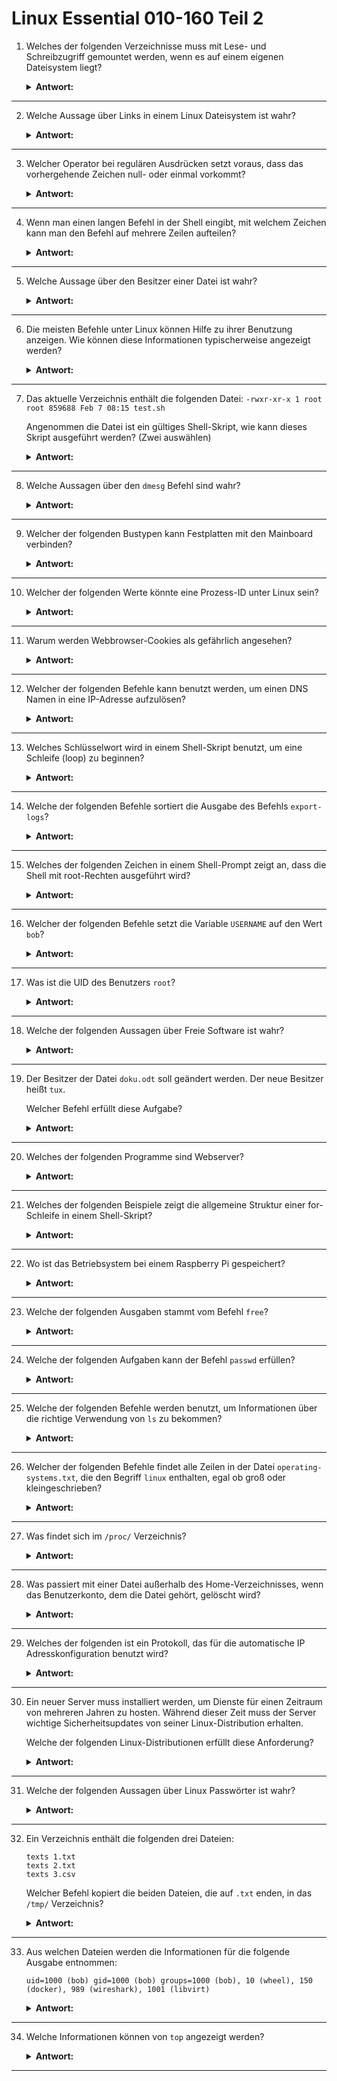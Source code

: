 # Linux Essential 010-160 Teil 2

1. Welches der folgenden Verzeichnisse muss mit Lese- und Schreibzugriff gemountet werden, wenn es auf einem eigenen Dateisystem liegt?

    <details>  
    <summary><b>Antwort:</b></summary>  

    * `/var`

    Das Verzeichnis `/var` enthält variable Daten, die sich während des Betriebs des Systems ändern.
    
    </details>  

---

2. Welche Aussage über Links in einem Linux Dateisystem ist wahr?

    <details>  
    <summary><b>Antwort:</b></summary>  

    * Ein symbolischer Link kann auf eine Datei in einem anderen Dateisystem deuten

    Symbolische Links speichern nur den Pfad zum Ziel und können daher auch auf Dateien oder Verzeichnisse in anderen Dateisystemen zeigen.
    
    </details>  

---

3. Welcher Operator bei regulären Ausdrücken setzt voraus, dass das vorhergehende Zeichen null- oder einmal vorkommt?

    <details>  
    <summary><b>Antwort:</b></summary>  

    * `?`

    Der `?`-Operator sorgt dafür, dass ein Zeichen null oder einmal vorhanden sein kann. 
    
    </details>  

---

4.  Wenn man einen langen Befehl in der Shell eingibt, mit welchem Zeichen kann man den Befehl auf mehrere Zeilen aufteilen?

    <details>  
    <summary><b>Antwort:</b></summary>  

    * `\`

    Der Backslash am Ende der Zeile sorgt dafür, dass die Shell den Befehl als fortlaufend betrachtet und die Eingabe in der nächsten Zeile fortsetzt.
    
    </details>  

---

5. Welche Aussage über den Besitzer einer Datei ist wahr?

    <details>  
    <summary><b>Antwort:</b></summary>  

    * Jede Datei gehört genau einem Benutzer und einer Gruppe

    Jede Datei in einem Linux-Dateisystem hat einen Besitzer (Benutzer) und eine Gruppe. Das ist eine grundlegende Eigenschaft der Dateisystemberechtigungen.
    
    </details>  

---

6. Die meisten Befehle unter Linux können Hilfe zu ihrer Benutzung anzeigen. Wie können diese Informationen typischerweise angezeigt werden?

    <details>  
    <summary><b>Antwort:</b></summary>  

    * Indem man den Befehl mit der Option `-h` oder `--help` ausführt
    
    </details>  

---

7. Das aktuelle Verzeichnis enthält die folgenden Datei: `-rwxr-xr-x 1 root root 859688 Feb 7 08:15 test.sh`

    Angenommen die Datei ist ein gültiges Shell-Skript, wie kann dieses Skript ausgeführt werden? (Zwei auswählen)

    <details>  
    <summary><b>Antwort:</b></summary>  

    * `bash test.sh`
    
    * `./test.sh`

    </details>  

---

8. Welche Aussagen über den `dmesg` Befehl sind wahr?

    <details>  
    <summary><b>Antwort:</b></summary>  

   * **Er zeigt den Inhalt des Linux Kernel Ring Buffers an** - Der Befehl zeigt die Meldungen aus dem Kernel-Ringpuffer an, einer Pufferzone für Kernel-Meldungen, die beim Systemstart und -betrieb generiert werden.
    
   * **Er wird möglicherweise alte Informationen nicht anzeigen, weil sie von neueren Informationen überschrieben wurden** - Der Kernel-Ringpuffer hat eine begrenzte Größe, daher können zu viele neue Nachrichten alte Informationen überschreiben.

    </details>  

---

9. Welcher der folgenden Bustypen kann Festplatten mit den Mainboard verbinden?

    <details>  
    <summary><b>Antwort:</b></summary>  

    * Der SATA-Bus

    </details>

---

10. Welcher der folgenden Werte könnte eine Prozess-ID unter Linux sein?

    <details>  
    <summary><b>Antwort:</b></summary>  

    * 21398

    Prozess-IDs (PID) in Linux sind Ganzzahlen. Die Zahl 21398 ist ein gültiger Wert für eine PID.

    </details>

---

11. Warum werden Webbrowser-Cookies als gefährlich angesehen?

    <details>  
    <summary><b>Antwort:</b></summary>  

    * Cookies ermöglichen die Identifikation und das Tracking von Benutzern

    Cookies werden häufig verwendet, um Benutzer bei verschiedenen Besuchen zu identifizieren und ihr Verhalten zu verfolgen. Diese Daten können dann für gezielte Werbung, Analysezwecke oder sogar zum Diebstahl von Identitätsinformationen verwendet werden, was ein Datenschutzrisiko darstellt.

    </details>

---

12. Welcher der folgenden Befehle kann benutzt werden, um einen DNS Namen in eine IP-Adresse aufzulösen?

    <details>  
    <summary><b>Antwort:</b></summary>  

    * `host`

    </details>

---

13. Welches Schlüsselwort wird in einem Shell-Skript benutzt, um eine Schleife (loop) zu beginnen?

    <details>  
    <summary><b>Antwort:</b></summary>  

    * `for`

    Beispiel:

    ```bash
    #!/bin/bash

    for i in {1..5}
    do
    echo "Iteration number: $i"
    done
    ```

    </details>

---

14. Welche der folgenden Befehle sortiert die Ausgabe des Befehls `export-logs`?

    <details>  
    <summary><b>Antwort:</b></summary>  

    * `export-logs | sort`

    Der Befehl `sort` sortiert die Eingaben in alphabetisch aufsteigender Reihenfolge. Mit dem Pipe-Symbol | kann die Standardausgabe der `export-logs` durch sortieren geleitet werden.

    </details>

---

15. Welches der folgenden Zeichen in einem Shell-Prompt zeigt an, dass die Shell mit root-Rechten ausgeführt wird?

    <details>  
    <summary><b>Antwort:</b></summary>  

    * `#`

    Das `#` steht für die Root-Eingabeaufforderung, während das `$` für die Benutzer-Eingabeaufforderung steht.

    </details>

---

16. Welcher der folgenden Befehle setzt die Variable `USERNAME` auf den Wert `bob`?

    <details>  
    <summary><b>Antwort:</b></summary>  

    * `USERNAME=bob`

    In Bash wird eine Variable einfach durch Zuweisung des Werts an den Variablennamen ohne Leerzeichen gesetzt.

    </details>

---

17. Was ist die UID des Benutzers `root`?

    <details>  
    <summary><b>Antwort:</b></summary>  

    * 0

    Laut `/etc/passwd`:

    `root:x:0:0:Super User:/root:/bin/bash`

    Beachten Sie die 0 für UID und 0 für GID.

    </details>

---

18. Welche der folgenden Aussagen über Freie Software ist wahr?

    <details>  
    <summary><b>Antwort:</b></summary>  

    * Kann von jedem, der sie benutzt, verändert werden

    Der Begriff "freie Software" bezieht sich auf die Freiheit der Nutzer, die Software zu verwenden, zu verändern und weiterzugeben. Eine der vier grundlegenden Freiheiten der freien Software ist die Freiheit, den Quellcode zu verändern.

    </details>

---

19. Der Besitzer der Datei `doku.odt` soll geändert werden. Der neue Besitzer heißt `tux`.

    Welcher Befehl erfüllt diese Aufgabe?

    <details>  
    <summary><b>Antwort:</b></summary>  

    * `chown tux doku.odt`

    `chown` benötigt zuerst den Benutzernamen des neuen Besitzers und dann den Namen der Datei, die geändert werden soll.

    </details>

---

20. Welches der folgenden Programme sind Webserver?

    <details>  
    <summary><b>Antwort:</b></summary>  

    * NGINX
    
    * Apache HTTPD

    </details>

---

21. Welches der folgenden Beispiele zeigt die allgemeine Struktur einer for-Schleife in einem Shell-Skript?

    <details>  
    <summary><b>Antwort:</b></summary>  

    * `for i in *.txt do echo $i done`

    ```bash
    for VARIABLE in LISTE
    do
      BEFEHLE
    done
    ```

    Die Schleife geht durch alle Dateien mit der Erweiterung `.txt` und gibt deren Namen aus.


    </details>

---

22. Wo ist das Betriebsystem bei einem Raspberry Pi gespeichert?

    <details>  
    <summary><b>Antwort:</b></summary>  

    * Auf einer wechselbaren SD-Karte, die in den Pi gesteckt wird

    </details>

---

23. Welche der folgenden Ausgaben stammt vom Befehl `free`?

    <details>  
    <summary><b>Antwort:</b></summary>  

    * Option E

    ```
                   total        used        free      shared  buff/cache   available
    Mem:         3948900     1661528     1063584       16636     1488320     2287372
    Swap:        3948540           0     3948540
    ```

    `free` zeigt die Menge des freien und verwendeten Arbeitsspeichers im System an.

    </details>

---

24. Welche der folgenden Aufgaben kann der Befehl `passwd` erfüllen?

    <details>  
    <summary><b>Antwort:</b></summary>  

    * **Das Passwort eines Benutzers ändern** - Wenn der Befehl ohne weitere Optionen ausgeführt wird, ändert er das Passwort des aktuellen Benutzers.

    * **Ein Benutzerkonto sperren** - Die Option `-l` sperrt das Konto und verhindert, dass sich der Benutzer anmeldet.

    </details>

---

25. Welche der folgenden Befehle werden benutzt, um Informationen über die richtige Verwendung von `ls` zu bekommen?

    <details>  
    <summary><b>Antwort:</b></summary>  

    * `man ls`

    * `info ls`

    </details>

---

26. Welcher der folgenden Befehle findet alle Zeilen in der Datei `operating-systems.txt`, die den Begriff `linux` enthalten, egal ob groß oder kleingeschrieben?

    <details>  
    <summary><b>Antwort:</b></summary>  

    * `grep -i linux operating-systems.txt`

    `grep` sucht mit Hilfe von Regex nach Mustern in Dateien. Die Option `-i` gibt an, dass die Groß-/Kleinschreibung ignoriert wird.

    </details>

---

27. Was findet sich im `/proc/` Verzeichnis?

    <details>  
    <summary><b>Antwort:</b></summary>  

    * Ein Verzeichnis für jeden laufenden Prozess

    Das `/proc`-Dateisystem dient als Schnittstelle zu Kernel-Datenstrukturen und Laufzeitinformationen

    </details>

---

28. Was passiert mit einer Datei außerhalb des Home-Verzeichnisses, wenn das Benutzerkonto, dem die Datei gehört, gelöscht wird?

    <details>  
    <summary><b>Antwort:</b></summary>  

    * Die UID des vorherigen Besitzers wird angezeigt, wenn man die Details der Datei anschaut

    * Besitzer und Berechtigungen der Datei bleiben unverändert 

    </details>

---

29. Welches der folgenden ist ein Protokoll, das für die automatische IP Adresskonfiguration benutzt wird?

    <details>  
    <summary><b>Antwort:</b></summary>  

    * DHCP

    </details>

---

30. Ein neuer Server muss installiert werden, um Dienste für einen Zeitraum von mehreren Jahren zu hosten. Während dieser Zeit muss der Server wichtige Sicherheitsupdates von seiner Linux-Distribution erhalten.

    Welche der folgenden Linux-Distributionen erfüllt diese Anforderung?

    <details>  
    <summary><b>Antwort:</b></summary>  

    * **Ubuntu Linux LTS** - bietet langjährige Unterstützung (fünf Jahre für Desktop und Server) und regelmäßige Sicherheitsupdates.

    * **Red Hat Enterprise Linux** - bietet langjährige Unterstützung mit regelmäßigen Sicherheitsupdates

    </details>

---

31. Welche der folgenden Aussagen über Linux Passwörter ist wahr?

    <details>  
    <summary><b>Antwort:</b></summary>  

    * Passwörter werden nur in Hash-Form gespeichert

    Die gehashten Passwörter werden in `/etc/shadow` gespeichert

    </details>

---

32. Ein Verzeichnis enthält die folgenden drei Dateien:

    ```
    texts 1.txt
    texts 2.txt
    texts 3.csv
    ```

    Welcher Befehl kopiert die beiden Dateien, die auf `.txt` enden, in das `/tmp/` Verzeichnis?

    <details>  
    <summary><b>Antwort:</b></summary>  

    * `cp *.txt /tmp/`

    </details>

---

33. Aus welchen Dateien werden die Informationen für die folgende Ausgabe entnommen:
    
    `uid=1000 (bob) gid=1000 (bob) groups=1000 (bob), 10 (wheel), 150 (docker), 989 (wireshark), 1001 (libvirt)`

    <details>  
    <summary><b>Antwort:</b></summary>  

    * `/etc/group` -  Die Datei enthält Informationen zu den Gruppen eines Systems, einschließlich der Gruppennamen und der Gruppen-IDs (GID).

    * `/etc/passwd` - Die Datei enthält Benutzerinformationen, einschließlich der Benutzer-IDs (UID) und Gruppen-IDs (GID).

    </details>

---

34. Welche Informationen können von `top` angezeigt werden?

    <details>  
    <summary><b>Antwort:</b></summary>  

    * Laufende Prozesse, sortiert nach CPU- oder RAM-Verbrauch

    `top` ist ein Echtzeit-Systemmonitor, der Informationen zu laufenden Prozessen anzeigt.

    </details>

---